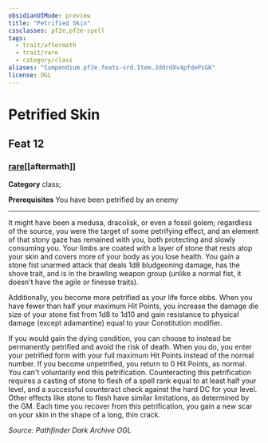 ```yaml
---
obsidianUIMode: preview
title: "Petrified Skin"
cssclasses: pf2e,pf2e-spell
tags:
  - trait/aftermath
  - trait/rare
  - category/class
aliases: "Compendium.pf2e.feats-srd.Item.JddrdXv4pfdePsGK"
license: OGL
---
```

# Petrified Skin
## Feat 12
### [rare](rare.md "Rare Rarity Trait")[[aftermath]]

**Category** class; 



**Prerequisites** You have been petrified by an enemy
* * *
It might have been a medusa, dracolisk, or even a fossil golem; regardless of the source, you were the target of some petrifying effect, and an element of that stony gaze has remained with you, both protecting and slowly consuming you. Your limbs are coated with a layer of stone that rests atop your skin and covers more of your body as you lose health. You gain a stone fist unarmed attack that deals 1d8 bludgeoning damage, has the shove trait, and is in the brawling weapon group (unlike a normal fist, it doesn't have the agile or finesse traits).

Additionally, you become more petrified as your life force ebbs. When you have fewer than half your maximum Hit Points, you increase the damage die size of your stone fist from 1d8 to 1d10 and gain resistance to physical damage (except adamantine) equal to your Constitution modifier.

If you would gain the dying condition, you can choose to instead be permanently petrified and avoid the risk of death. When you do, you enter your petrified form with your full maximum Hit Points instead of the normal number. If you become unpetrified, you return to 0 Hit Points, as normal. You can't voluntarily end this petrification. Counteracting this petrification requires a casting of stone to flesh of a spell rank equal to at least half your level, and a successful counteract check against the hard DC for your level. Other effects like stone to flesh have similar limitations, as determined by the GM. Each time you recover from this petrification, you gain a new scar on your skin in the shape of a long, thin crack.

*Source: Pathfinder Dark Archive*
*OGL*